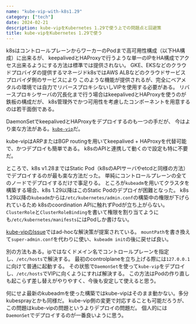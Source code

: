 ```yaml
---
name: "kube-vip-with-k8s1.29"
category: ["tech"]
date: 2024-02-21
description: kube-vipをKubernetes 1.29で使う上での問題点と回避策
title: kube-vipをKubernetes 1.29で使う
---
```


k8sはコントロールプレーンからワーカーのPodまで高可用性構成（以下HA構成）に出来るが、
keepalivedとHAProxyで行うような単一のIPをHA構成でアクセス出来るようにする方法は標準では提供されない。
GKE、EKSなどのクラウドプロバイダの提供するマネージドk8sではAWS ALBなどのクラウドサービスプロバイダ側のサービスにより
このような機能が提供されるが、完全にベアメタルの環境では自力でリバースプロキシないしVIPを使用する必要がある。
リバースプロキシサーバの冗長化まで行う場合はkeepalivedとHAProxyを使うのが鉄板の構成だが、
k8s管理外でかつ可用性を考慮したコンポーネントを用意するのは若干面倒である。

DaemonSetでkeepalivedとHAProxyをデプロイするのも一つの手だが、
今はより楽な方法がある。[`kube-vip`](https://kube-vip.io)だ。

kube-vipはARPまたはBGP routingを用いてkeepalived + HAProxyを代替可能で、かつデプロイも簡単である。
k8sのAPIと連携して動くので設定も特に不要だ。

ところで、k8s v1.28まではStatic Pod（k8sのAPIサーバやetcdと同様の方法）でデプロイするのが最も楽な方法だった。
単純にコントロールプレーンの全てのノードでデプロイするだけで事足りる。
ところが`kubeadm`を用いてクラスタを構築する場合、k8s 1.29以降はこのStatic Podのデプロイが困難となった。
k8s 1.29以降の`kubeadm`からは`/etc/kubernetes/admin.conf`の構築中の権限が下げられているため
k8sのcoordination APIに触れずPodが立ち上がらない。
`ClusterRole`と`ClusterRoleBinding`を書いて権限を割り当てようにも`/etc/kubernetes/manifests`にはPodしか書けない。

[kube-vipのIssue](https://github.com/kube-vip/kube-vip/issues/684#issuecomment-1864855405)ではad-hocな解決策が提案されている。
`mountPath`を書き換えて`super-admin.conf`を代わりに使い、`kubeadm init`の後に戻せば良い。

別の方法もある。ipではなくドメイン名でコントロールプレーンを指定し、`/etc/hosts`で解決する。
最初のcontrolplaneを立ち上げる際には`127.0.0.1`に向けて普通に起動する。
その状態で`DaemonSet`を使って`kube-vip`をデプロイし、`/etc/hosts`でVIPに向くようにすれば解決する。
この方法はPodの作り直しも起こらず差し替えがやりやすく、今後も安定して使えると思う。

何にせよ最新のkubeadmを使った構築ではkube-vipはそのまま動かない。多分kubesprayとかも同様だ。
kube-vip側の変更で対応することも可能だろうが、この問題はkube-vipの問題というよりデプロイの問題だ。
個人的には`DaemonSet`でデプロイするのが一番良いように思う。
